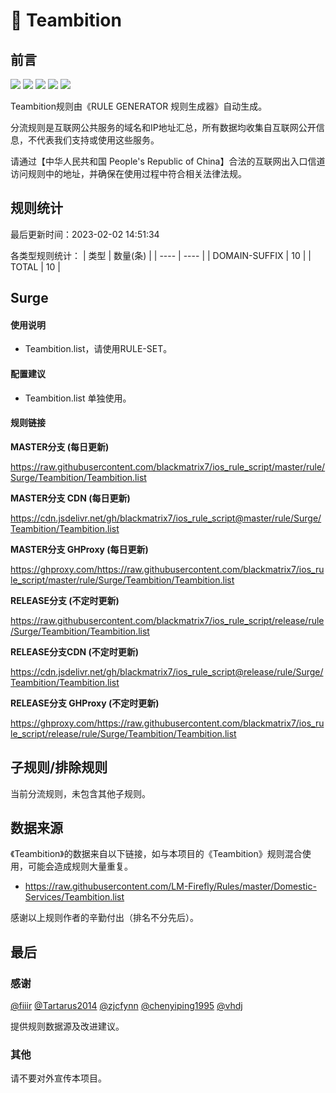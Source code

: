 # 🧸 Teambition

## 前言

![](https://shields.io/badge/-移除重复规则-ff69b4) ![](https://shields.io/badge/-DOMAIN与DOMAIN--SUFFIX合并-green) ![](https://shields.io/badge/-DOMAIN--SUFFIX间合并-critical) ![](https://shields.io/badge/-DOMAIN--SUFFIX与DOMAIN--KEYWORD合并-blue) ![](https://shields.io/badge/-IP--CIDR(6)合并-blueviolet) 

Teambition规则由《RULE GENERATOR 规则生成器》自动生成。

分流规则是互联网公共服务的域名和IP地址汇总，所有数据均收集自互联网公开信息，不代表我们支持或使用这些服务。

请通过【中华人民共和国 People's Republic of China】合法的互联网出入口信道访问规则中的地址，并确保在使用过程中符合相关法律法规。

## 规则统计

最后更新时间：2023-02-02 14:51:34

各类型规则统计：
| 类型 | 数量(条)  | 
| ---- | ----  |
| DOMAIN-SUFFIX | 10  | 
| TOTAL | 10  | 


## Surge 

#### 使用说明
- Teambition.list，请使用RULE-SET。

#### 配置建议
- Teambition.list 单独使用。

#### 规则链接
**MASTER分支 (每日更新)**

https://raw.githubusercontent.com/blackmatrix7/ios_rule_script/master/rule/Surge/Teambition/Teambition.list

**MASTER分支 CDN (每日更新)**

https://cdn.jsdelivr.net/gh/blackmatrix7/ios_rule_script@master/rule/Surge/Teambition/Teambition.list

**MASTER分支 GHProxy (每日更新)**

https://ghproxy.com/https://raw.githubusercontent.com/blackmatrix7/ios_rule_script/master/rule/Surge/Teambition/Teambition.list

**RELEASE分支 (不定时更新)**

https://raw.githubusercontent.com/blackmatrix7/ios_rule_script/release/rule/Surge/Teambition/Teambition.list

**RELEASE分支CDN (不定时更新)**

https://cdn.jsdelivr.net/gh/blackmatrix7/ios_rule_script@release/rule/Surge/Teambition/Teambition.list

**RELEASE分支 GHProxy (不定时更新)**

https://ghproxy.com/https://raw.githubusercontent.com/blackmatrix7/ios_rule_script/release/rule/Surge/Teambition/Teambition.list

## 子规则/排除规则


当前分流规则，未包含其他子规则。

## 数据来源

《Teambition》的数据来自以下链接，如与本项目的《Teambition》规则混合使用，可能会造成规则大量重复。

- https://raw.githubusercontent.com/LM-Firefly/Rules/master/Domestic-Services/Teambition.list


感谢以上规则作者的辛勤付出（排名不分先后）。

## 最后

### 感谢

[@fiiir](https://github.com/fiiir) [@Tartarus2014](https://github.com/Tartarus2014) [@zjcfynn](https://github.com/zjcfynn) [@chenyiping1995](https://github.com/chenyiping1995) [@vhdj](https://github.com/vhdj)

提供规则数据源及改进建议。

### 其他

请不要对外宣传本项目。